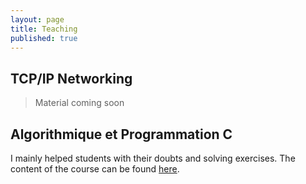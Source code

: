 ```yaml
---
layout: page
title: Teaching
published: true
---
```


## TCP/IP Networking

> Material coming soon 

## Algorithmique et Programmation C

I mainly helped students with their doubts and solving exercises. The content of the course can be found [here](https://bramas.github.io/teaching/).
